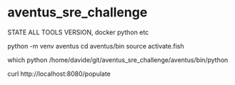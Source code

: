# aventus_sre_challenge

STATE ALL TOOLS VERSION, docker python etc

python -m venv aventus
cd aventus/bin
source activate.fish

which python
/home/davide/git/aventus_sre_challenge/aventus/bin/python



curl http://localhost:8080/populate